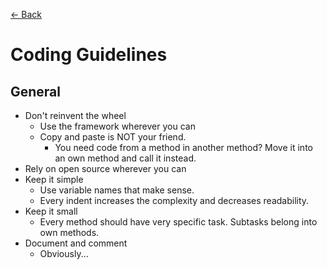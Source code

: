 [<- Back](README.md)

# Coding Guidelines

## General
* Don't reinvent the wheel
  * Use the framework wherever you can
  * Copy and paste is NOT your friend.
    * You need code from a method in another method? Move it into an own method and call it instead.
* Rely on open source wherever you can
* Keep it simple
  * Use variable names that make sense.
  * Every indent increases the complexity and decreases readability.
* Keep it small
  * Every method should have very specific task. Subtasks belong into own methods.
* Document and comment
  * Obviously...
